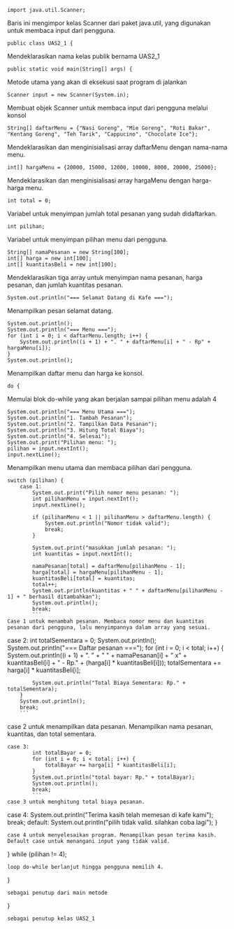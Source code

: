 ```
import java.util.Scanner;
```
Baris ini mengimpor kelas Scanner dari paket java.util, yang digunakan untuk membaca input dari pengguna.

```
public class UAS2_1 {
```
Mendeklarasikan nama kelas publik bernama UAS2_1

```
public static void main(String[] args) {
```   
Metode utama yang akan di eksekusi saat program di jalankan

```
Scanner input = new Scanner(System.in);
```
Membuat objek Scanner untuk membaca input dari pengguna melalui konsol

```
String[] daftarMenu = {"Nasi Goreng", "Mie Goreng", "Roti Bakar", "Kentang Goreng", "Teh Tarik", "Cappucino", "Chocolate Ice"};
```
Mendeklarasikan dan menginisialisasi array daftarMenu dengan nama-nama menu.

```
int[] hargaMenu = {20000, 15000, 12000, 10000, 8000, 20000, 25000};
```
Mendeklarasikan dan menginisialisasi array hargaMenu dengan harga-harga menu.

```
int total = 0;
```
Variabel untuk menyimpan jumlah total pesanan yang sudah didaftarkan.

```
int pilihan;
```
Variabel untuk menyimpan pilihan menu dari pengguna.

```
String[] namaPesanan = new String[100];
int[] harga = new int[100];
int[] kuantitasBeli = new int[100];
```
Mendeklarasikan tiga array untuk menyimpan nama pesanan, harga pesanan, dan jumlah kuantitas pesanan.

```
System.out.println("=== Selamat Datang di Kafe ===");
```
Menampilkan pesan selamat datang.

```
System.out.println();
System.out.println("=== Menu ===");
for (int i = 0; i < daftarMenu.length; i++) {
    System.out.println((i + 1) + ". " + daftarMenu[i] + " - Rp" + hargaMenu[i]);
}
System.out.println();
```
Menampilkan daftar menu dan harga ke konsol.

```
do {
```
Memulai blok do-while yang akan berjalan sampai pilihan menu adalah 4

```
System.out.println("=== Menu Utama ===");
System.out.println("1. Tambah Pesanan");
System.out.println("2. Tampilkan Data Pesanan");
System.out.println("3. Hitung Total Biaya");
System.out.println("4. Selesai");
System.out.print("Pilihan menu: ");
pilihan = input.nextInt();
input.nextLine();
```
Menampilkan menu utama dan membaca pilihan dari pengguna.

```
switch (pilihan) {
    case 1:
        System.out.print("Pilih nomor menu pesanan: ");
        int pilihanMenu = input.nextInt();
        input.nextLine();

        if (pilihanMenu < 1 || pilihanMenu > daftarMenu.length) {
            System.out.println("Nomor tidak valid");
            break;
        }

        System.out.print("masukkan jumlah pesanan: ");
        int kuantitas = input.nextInt();

        namaPesanan[total] = daftarMenu[pilihanMenu - 1];
        harga[total] = hargaMenu[pilihanMenu - 1];
        kuantitasBeli[total] = kuantitas;
        total++;
        System.out.println(kuantitas + " " + daftarMenu[pilihanMenu - 1] + " berhasil ditambahkan");
        System.out.println();
        break;
        ```
Case 1 untuk menambah pesanan. Membaca nomor menu dan kuantitas pesanan dari pengguna, lalu menyimpannya dalam array yang sesuai.

```
case 2:
        int totalSementara = 0;
        System.out.println();
        System.out.println("=== Daftar pesanan ===");
        for (int i = 0; i < total; i++) {
            System.out.println((i + 1) + ". " + " " + namaPesanan[i] + " x" + kuantitasBeli[i] + " - Rp." + (harga[i] * kuantitasBeli[i]));
            totalSementara += harga[i] * kuantitasBeli[i];

            System.out.println("Total Biaya Sementara: Rp." + totalSementara);
        }
        System.out.println();
        break;
        ```
case 2 untuk menampilkan data pesanan. Menampilkan nama pesanan, kuantitas, dan total sementara.

```
case 3:
        int totalBayar = 0;
        for (int i = 0; i < total; i++) {
            totalBayar += harga[i] * kuantitasBeli[i];
        }
        System.out.println("total bayar: Rp." + totalBayar);
        System.out.println();
        break;
        ```
case 3 untuk menghitung total biaya pesanan.

```
case 4:
        System.out.println("Terima kasih telah memesan di kafe kami");
        break;
    default:
        System.out.println("pilih tidak valid. silahkan coba lagi");
}
```
case 4 untuk menyelesaikan program. Menampilkan pesan terima kasih. Default case untuk menangani input yang tidak valid.

```
} while (pilihan != 4);
```
loop do-while berlanjut hingga pengguna memilih 4.

```
}
```
sebagai penutup dari main metode

```
}
```
sebagai penutup kelas UAS2_1